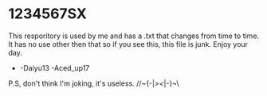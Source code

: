 # 1234567SX

This resporitory is used by me and has a .txt that changes from time to time. It has no use other then that so if you see this, this file is junk. Enjoy your day.

- -Daiyu13 -Aced_up17
  
P.S, don't think I'm joking, it's useless.
//~{-|*><*|-}~\\
